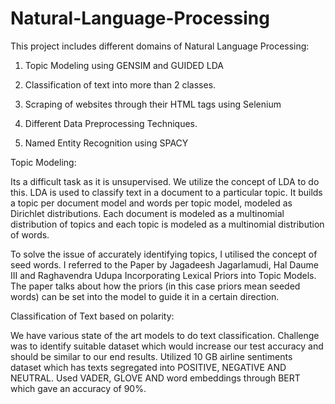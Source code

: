 # Natural-Language-Processing

This project includes different domains of Natural Language Processing:

1. Topic Modeling using GENSIM and GUIDED LDA

2. Classification of text into more than 2 classes.

3. Scraping of websites through their HTML tags using Selenium

4. Different Data Preprocessing Techniques.

5. Named Entity Recognition using SPACY


Topic Modeling:

Its a difficult task as it is unsupervised. We utilize the concept of LDA to do this. 
LDA is used to classify text in a document to a particular topic. 
It builds a topic per document model and words per topic model, modeled as Dirichlet distributions. 
Each document is modeled as a multinomial distribution of topics 
and each topic is modeled as a multinomial distribution of words.

To solve the issue of accurately identifying topics, I utilised the concept of seed words.
I referred to the Paper by Jagadeesh Jagarlamudi, Hal Daume III and Raghavendra Udupa Incorporating Lexical Priors into Topic Models. 
The paper talks about how the priors (in this case priors mean seeded words) can be set into the model to guide it in a certain direction.


Classification of Text based on polarity:

We have various state of the art models to do text classification. 
Challenge was to identify suitable dataset which would increase our test accuracy 
and should be similar to our end results. 
Utilized 10 GB airline sentiments dataset which has texts segregated into POSITIVE, NEGATIVE AND NEUTRAL.
Used VADER, GLOVE AND word embeddings through BERT which gave an accuracy of 90%.



